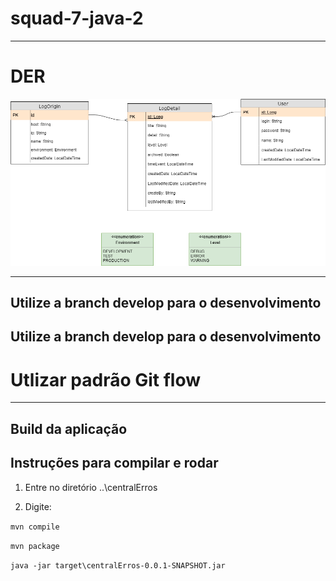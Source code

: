 # squad-7-java-2

---
# DER

![Alt text](centralerros.png?raw=true "DER - Central Erros")

----

## Utilize a branch develop para o desenvolvimento


## Utilize a branch develop para o desenvolvimento
# Utlizar padrão Git flow
---
## Build da aplicação

Instruções para compilar e rodar
----

1. Entre no diretório ..\centralErros

2. Digite:

`mvn compile`

`mvn package`

`java -jar target\centralErros-0.0.1-SNAPSHOT.jar`
